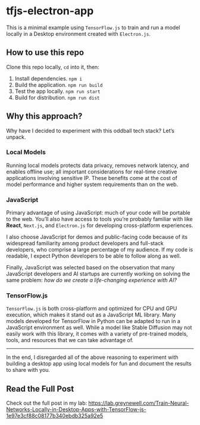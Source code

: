 # tfjs-electron-app
This is a minimal example using `TensorFlow.js` to train and run a model locally in a Desktop environment created with `Electron.js`.

## How to use this repo
Clone this repo locally, `cd` into it, then:
1. Install dependencies. ```npm i```
2. Build the application. ```npm run build```
3. Test the app locally. ```npm run start```
4. Build for distribution. ```npm run dist```

## Why this approach?

Why have I decided to experiment with this oddball tech stack? Let’s unpack.

### Local Models

Running local models protects data privacy, removes network latency, and enables offline use; all important considerations for real-time creative applications involving sensitive IP. These benefits come at the cost of model performance and higher system requirements than on the web.

### JavaScript

Primary advantage of using JavaScript: much of your code will be portable to the web. You’ll also have access to tools you’re probably familiar with like **React**, `Next.js`, and `Electron.js` for developing cross-platform experiences.

I also choose JavaScript for demos and public-facing code because of its widespread familiarity among product developers and full-stack developers, who comprise a large percentage of my audience. If my code is readable, I expect Python developers to be able to follow along as well.

Finally, JavaScript was selected based on the observation that many JavaScript developers and AI startups are currently working on solving the same problem: *how do we create a life-changing experience with AI?*

### TensorFlow.js

`TensorFlow.js` is both cross-platform and optimized for CPU and GPU execution, which makes it stand out as a JavaScript ML library. Many models developed for TensorFlow in Python can be adapted to run in a JavaScript environment as well. While a model like Stable Diffusion may not easily work with this library, it comes with a variety of pre-trained models, tools, and resources that we can take advantage of.

---

In the end, I disregarded all of the above reasoning to experiment with building a desktop app using local models for fun and document the results to share with you.

## Read the Full Post
Check out the full post in my lab: https://lab.greynewell.com/Train-Neural-Networks-Locally-in-Desktop-Apps-with-TensorFlow-js-1e97e3cf88c08177b340ebdb325a92e5
